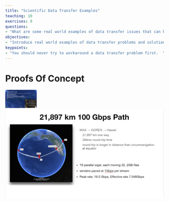 ```yaml
---
title: "Scientific Data Transfer Examples"
teaching: 10
exercises: 0
questions:
- "What are some real world examples of data transfer issues that can be fixed?"
objectives:
- "Introduce real world examples of data transfer problems and solutions."
keypoints:
- "You should never try to workaround a data transfer problem first.  You should instead reach out to the IT Cyberinfrastructure staff or Network staff at your institution as they can help alleviate alot of pain an frustration."
---
```


# Proofs Of Concept

<img src="/fig/ep70.png" width=100px />

<img src="/fig/ep71.png" width=1000px />
